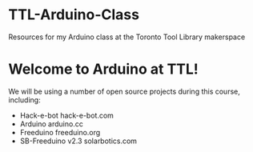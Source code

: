 # TTL-Arduino-Class
Resources for my Arduino class at the Toronto Tool Library makerspace


# Welcome to Arduino at TTL!

We will be using a number of open source projects during this course, including:
 - Hack-e-bot hack-e-bot.com
 - Arduino arduino.cc
 - Freeduino freeduino.org
 - SB-Freeduino v2.3 solarbotics.com
